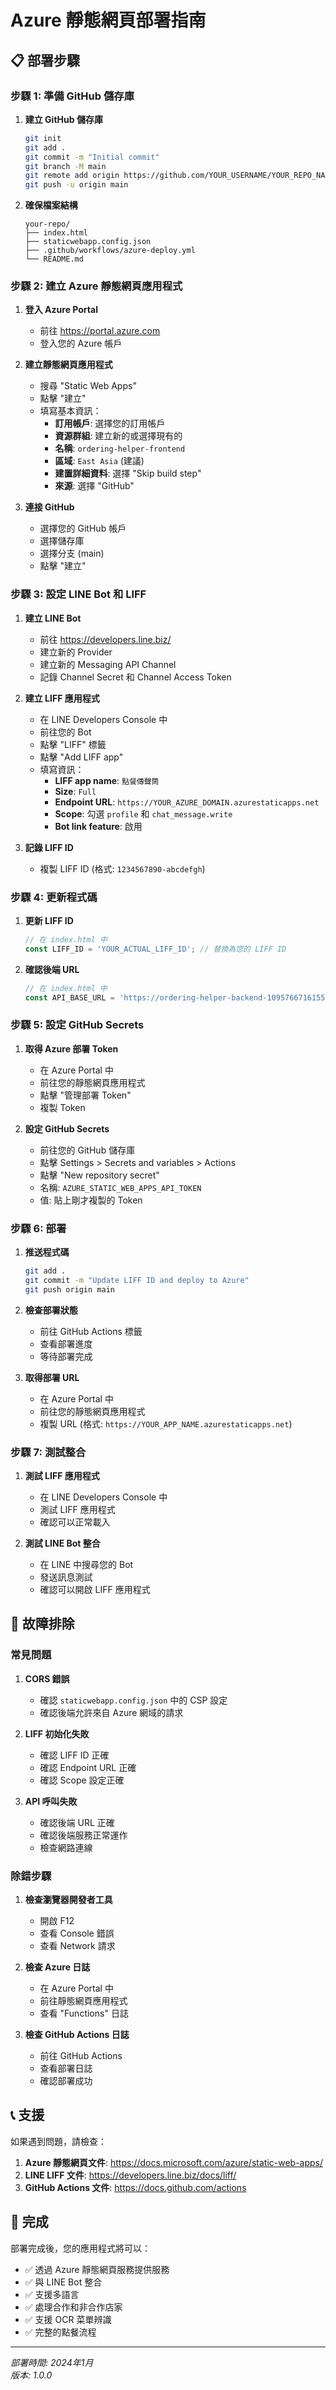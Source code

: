 # Azure 靜態網頁部署指南

## 📋 部署步驟

### 步驟 1: 準備 GitHub 儲存庫

1. **建立 GitHub 儲存庫**
   ```bash
   git init
   git add .
   git commit -m "Initial commit"
   git branch -M main
   git remote add origin https://github.com/YOUR_USERNAME/YOUR_REPO_NAME.git
   git push -u origin main
   ```

2. **確保檔案結構**
   ```
   your-repo/
   ├── index.html
   ├── staticwebapp.config.json
   ├── .github/workflows/azure-deploy.yml
   └── README.md
   ```

### 步驟 2: 建立 Azure 靜態網頁應用程式

1. **登入 Azure Portal**
   - 前往 https://portal.azure.com
   - 登入您的 Azure 帳戶

2. **建立靜態網頁應用程式**
   - 搜尋 "Static Web Apps"
   - 點擊 "建立"
   - 填寫基本資訊：
     - **訂用帳戶**: 選擇您的訂用帳戶
     - **資源群組**: 建立新的或選擇現有的
     - **名稱**: `ordering-helper-frontend`
     - **區域**: `East Asia` (建議)
     - **建置詳細資料**: 選擇 "Skip build step"
     - **來源**: 選擇 "GitHub"

3. **連接 GitHub**
   - 選擇您的 GitHub 帳戶
   - 選擇儲存庫
   - 選擇分支 (main)
   - 點擊 "建立"

### 步驟 3: 設定 LINE Bot 和 LIFF

1. **建立 LINE Bot**
   - 前往 https://developers.line.biz/
   - 建立新的 Provider
   - 建立新的 Messaging API Channel
   - 記錄 Channel Secret 和 Channel Access Token

2. **建立 LIFF 應用程式**
   - 在 LINE Developers Console 中
   - 前往您的 Bot
   - 點擊 "LIFF" 標籤
   - 點擊 "Add LIFF app"
   - 填寫資訊：
     - **LIFF app name**: `點餐傳聲筒`
     - **Size**: `Full`
     - **Endpoint URL**: `https://YOUR_AZURE_DOMAIN.azurestaticapps.net`
     - **Scope**: 勾選 `profile` 和 `chat_message.write`
     - **Bot link feature**: 啟用

3. **記錄 LIFF ID**
   - 複製 LIFF ID (格式: `1234567890-abcdefgh`)

### 步驟 4: 更新程式碼

1. **更新 LIFF ID**
   ```javascript
   // 在 index.html 中
   const LIFF_ID = 'YOUR_ACTUAL_LIFF_ID'; // 替換為您的 LIFF ID
   ```

2. **確認後端 URL**
   ```javascript
   // 在 index.html 中
   const API_BASE_URL = 'https://ordering-helper-backend-1095766716155.asia-east1.run.app';
   ```

### 步驟 5: 設定 GitHub Secrets

1. **取得 Azure 部署 Token**
   - 在 Azure Portal 中
   - 前往您的靜態網頁應用程式
   - 點擊 "管理部署 Token"
   - 複製 Token

2. **設定 GitHub Secrets**
   - 前往您的 GitHub 儲存庫
   - 點擊 Settings > Secrets and variables > Actions
   - 點擊 "New repository secret"
   - 名稱: `AZURE_STATIC_WEB_APPS_API_TOKEN`
   - 值: 貼上剛才複製的 Token

### 步驟 6: 部署

1. **推送程式碼**
   ```bash
   git add .
   git commit -m "Update LIFF ID and deploy to Azure"
   git push origin main
   ```

2. **檢查部署狀態**
   - 前往 GitHub Actions 標籤
   - 查看部署進度
   - 等待部署完成

3. **取得部署 URL**
   - 在 Azure Portal 中
   - 前往您的靜態網頁應用程式
   - 複製 URL (格式: `https://YOUR_APP_NAME.azurestaticapps.net`)

### 步驟 7: 測試整合

1. **測試 LIFF 應用程式**
   - 在 LINE Developers Console 中
   - 測試 LIFF 應用程式
   - 確認可以正常載入

2. **測試 LINE Bot 整合**
   - 在 LINE 中搜尋您的 Bot
   - 發送訊息測試
   - 確認可以開啟 LIFF 應用程式

## 🔧 故障排除

### 常見問題

1. **CORS 錯誤**
   - 確認 `staticwebapp.config.json` 中的 CSP 設定
   - 確認後端允許來自 Azure 網域的請求

2. **LIFF 初始化失敗**
   - 確認 LIFF ID 正確
   - 確認 Endpoint URL 正確
   - 確認 Scope 設定正確

3. **API 呼叫失敗**
   - 確認後端 URL 正確
   - 確認後端服務正常運作
   - 檢查網路連線

### 除錯步驟

1. **檢查瀏覽器開發者工具**
   - 開啟 F12
   - 查看 Console 錯誤
   - 查看 Network 請求

2. **檢查 Azure 日誌**
   - 在 Azure Portal 中
   - 前往靜態網頁應用程式
   - 查看 "Functions" 日誌

3. **檢查 GitHub Actions 日誌**
   - 前往 GitHub Actions
   - 查看部署日誌
   - 確認部署成功

## 📞 支援

如果遇到問題，請檢查：

1. **Azure 靜態網頁文件**: https://docs.microsoft.com/azure/static-web-apps/
2. **LINE LIFF 文件**: https://developers.line.biz/docs/liff/
3. **GitHub Actions 文件**: https://docs.github.com/actions

## 🎉 完成

部署完成後，您的應用程式將可以：

- ✅ 透過 Azure 靜態網頁服務提供服務
- ✅ 與 LINE Bot 整合
- ✅ 支援多語言
- ✅ 處理合作和非合作店家
- ✅ 支援 OCR 菜單辨識
- ✅ 完整的點餐流程

---

*部署時間: 2024年1月*  
*版本: 1.0.0* 